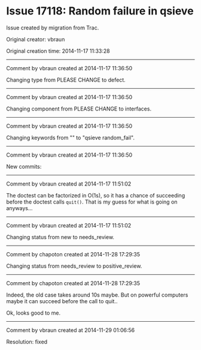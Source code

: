 # Issue 17118: Random failure in qsieve

Issue created by migration from Trac.

Original creator: vbraun

Original creation time: 2014-11-17 11:33:28




---

Comment by vbraun created at 2014-11-17 11:36:50

Changing type from PLEASE CHANGE to defect.


---

Comment by vbraun created at 2014-11-17 11:36:50

Changing component from PLEASE CHANGE to interfaces.


---

Comment by vbraun created at 2014-11-17 11:36:50

Changing keywords from "" to "qsieve random_fail".


---

Comment by vbraun created at 2014-11-17 11:36:50

New commits:


---

Comment by vbraun created at 2014-11-17 11:51:02

The doctest can be factorized in O(1s), so it has a chance of succeeding before the doctest calls `quit()`. That is my guess for what is going on anyways...


---

Comment by vbraun created at 2014-11-17 11:51:02

Changing status from new to needs_review.


---

Comment by chapoton created at 2014-11-28 17:29:35

Changing status from needs_review to positive_review.


---

Comment by chapoton created at 2014-11-28 17:29:35

Indeed, the old case takes around 10s maybe. But on powerful computers maybe it can succeed before the call to quit..

Ok, looks good to me.


---

Comment by vbraun created at 2014-11-29 01:06:56

Resolution: fixed
